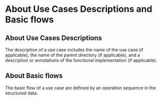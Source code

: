 # About Use Cases Descriptions and Basic flows

## About Use Cases Descriptions
The description of a use case includes the name of the use case (if applicable), the name of the parent directory (if applicable), and a description or annotations of the functional implementation (if applicable).

## About Basic flows
The basic flow of a use case are defined by an operation sequence  in the structured data.